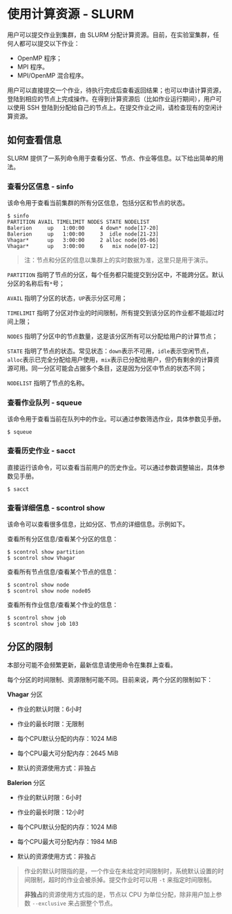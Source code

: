 # 使用计算资源 - SLURM

用户可以提交作业到集群，由 SLURM 分配计算资源。目前，在实验室集群，任何人都可以提交以下作业：

- OpenMP 程序；
- MPI 程序。
- MPI/OpenMP 混合程序。

用户可以直接提交一个作业，待执行完成后查看返回结果；也可以申请计算资源，登陆到相应的节点上完成操作。在得到计算资源后（比如作业运行期间），用户可以使用 SSH 登陆到分配给自己的节点上。在提交作业之间，请检查现有的空闲计算资源。

## 如何查看信息

SLURM 提供了一系列命令用于查看分区、节点、作业等信息。以下给出简单的用法。

### 查看分区信息 - sinfo

该命令用于查看当前集群的所有分区信息，包括分区和节点的状态。

```
$ sinfo
PARTITION AVAIL TIMELIMIT NODES STATE NODELIST
Balerion	 up	  1:00:00	  4	down* node[17-20]
Balerion	 up	  1:00:00	  3	 idle node[21-23]
Vhagar*		 up	  3:00:00	  2	alloc node[05-06]
Vhagar*		 up	  3:00:00	  6	  mix node[07-12]
```

> 注：节点和分区的信息以集群上的实时数据为准，这里只是用于演示。

`PARTITION`	指明了节点的分区，每个任务都只能提交到分区中，不能跨分区。默认分区的名称后有`*`号；

`AVAIL`		指明了分区的状态，`UP`表示分区可用；

`TIMELIMIT`	指明了分区对作业的时间限制，所有提交到该分区的作业都不能超过时间上限；

`NODES`		指明了分区中的节点数量，这是该分区所有可以分配给用户的计算节点；

`STATE`		指明了节点的状态。常见状态：`down`表示不可用，`idle`表示空闲节点，`alloc`表示已完全分配给用户使用，`mix`表示已分配给用户，但仍有剩余的计算资源可用。同一分区可能会占据多个条目，这是因为分区中节点的状态不同；

`NODELIST`	指明了节点的名称。

### 查看作业队列 - squeue

该命令用于查看当前在队列中的作业。可以通过参数筛选作业，具体参数见手册。

```
$ squeue
```

### 查看历史作业 - sacct

直接运行该命令，可以查看当前用户的历史作业。可以通过参数调整输出，具体参数见手册。

```
$ sacct
```

### 查看详细信息 - scontrol show

该命令可以查看很多信息，比如分区、节点的详细信息。示例如下。

查看所有分区信息/查看某个分区的信息：

```
$ scontrol show partition
$ scontrol show Vhagar
```

查看所有节点信息/查看某个节点的信息：

```
$ scontrol show node
$ scontrol show node node05
```

查看所有作业信息/查看某个作业的信息：

```
$ scontrol show job
$ scontrol show job 103
```

## 分区的限制

本部分可能不会频繁更新，最新信息请使用命令在集群上查看。

每个分区的时间限制、资源限制可能不同。目前来说，两个分区的限制如下：

**Vhagar** 分区

- 作业的默认时限：6小时

- 作业的最长时限：无限制

- 每个CPU默认分配的内存：1024 MiB

- 每个CPU最大可分配内存：2645 MiB

- 默认的资源使用方式：非独占

**Balerion** 分区

- 作业的默认时限：6小时

- 作业的最长时限：12小时

- 每个CPU默认分配的内存：1024 MiB

- 每个CPU最大可分配内存：1984 MiB

- 默认的资源使用方式：非独占

> 作业的默认时限指的是，一个作业在未给定时间限制时，系统默认设置的时间限制，超时的作业会被杀掉。提交作业时可以用 `-t` 来指定时间限制。
>
> **非独占**的资源使用方式指的是，节点以 CPU 为单位分配，除非用户加上参数 `--exclusive` 来占据整个节点。